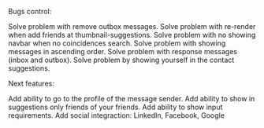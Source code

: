 Bugs control: 

Solve problem with remove outbox messages.
Solve problem with re-render when add friends at thumbnail-suggestions.
Solve problem with no showing navbar when no coincidences search.
Solve problem with showing messages in ascending order.
Solve problem with response messages (inbox and outbox).
Solve problem by showing yourself in the contact suggestions.

Next features:

Add ability to go to the profile of the message sender.
Add ability to show in suggestions only friends of your friends.
Add ability to show input requirements.
Add social integraction: LinkedIn, Facebook, Google